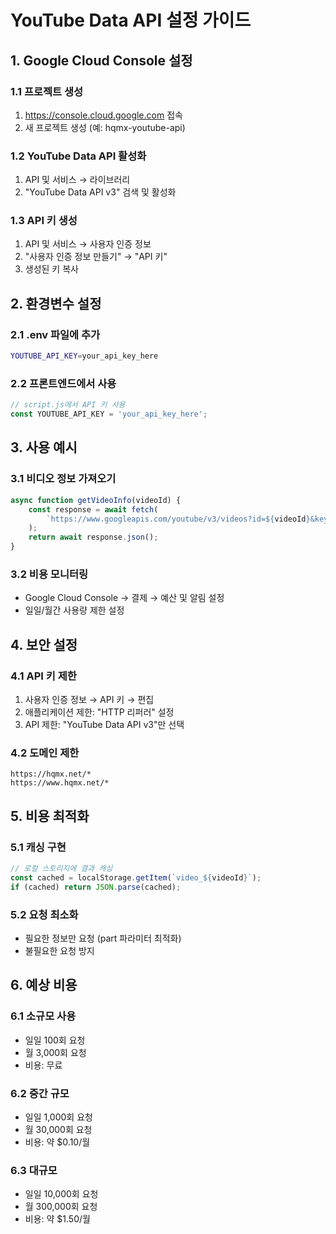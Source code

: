 # YouTube Data API 설정 가이드

## 1. Google Cloud Console 설정

### 1.1 프로젝트 생성
1. https://console.cloud.google.com 접속
2. 새 프로젝트 생성 (예: hqmx-youtube-api)

### 1.2 YouTube Data API 활성화
1. API 및 서비스 → 라이브러리
2. "YouTube Data API v3" 검색 및 활성화

### 1.3 API 키 생성
1. API 및 서비스 → 사용자 인증 정보
2. "사용자 인증 정보 만들기" → "API 키"
3. 생성된 키 복사

## 2. 환경변수 설정

### 2.1 .env 파일에 추가
```bash
YOUTUBE_API_KEY=your_api_key_here
```

### 2.2 프론트엔드에서 사용
```javascript
// script.js에서 API 키 사용
const YOUTUBE_API_KEY = 'your_api_key_here';
```

## 3. 사용 예시

### 3.1 비디오 정보 가져오기
```javascript
async function getVideoInfo(videoId) {
    const response = await fetch(
        `https://www.googleapis.com/youtube/v3/videos?id=${videoId}&key=${YOUTUBE_API_KEY}&part=snippet,contentDetails,statistics`
    );
    return await response.json();
}
```

### 3.2 비용 모니터링
- Google Cloud Console → 결제 → 예산 및 알림 설정
- 일일/월간 사용량 제한 설정

## 4. 보안 설정

### 4.1 API 키 제한
1. 사용자 인증 정보 → API 키 → 편집
2. 애플리케이션 제한: "HTTP 리퍼러" 설정
3. API 제한: "YouTube Data API v3"만 선택

### 4.2 도메인 제한
```
https://hqmx.net/*
https://www.hqmx.net/*
```

## 5. 비용 최적화

### 5.1 캐싱 구현
```javascript
// 로컬 스토리지에 결과 캐싱
const cached = localStorage.getItem(`video_${videoId}`);
if (cached) return JSON.parse(cached);
```

### 5.2 요청 최소화
- 필요한 정보만 요청 (part 파라미터 최적화)
- 불필요한 요청 방지

## 6. 예상 비용

### 6.1 소규모 사용
- 일일 100회 요청
- 월 3,000회 요청
- 비용: 무료

### 6.2 중간 규모
- 일일 1,000회 요청
- 월 30,000회 요청
- 비용: 약 $0.10/월

### 6.3 대규모
- 일일 10,000회 요청
- 월 300,000회 요청
- 비용: 약 $1.50/월
